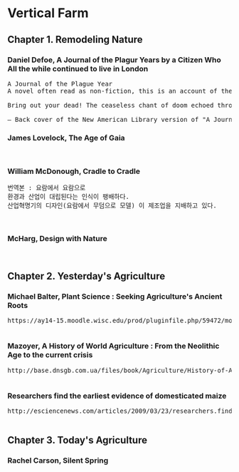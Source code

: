# Vertical Farm
## Chapter 1. Remodeling Nature

### Daniel Defoe, A Journal of the Plagur Years by a Citizen Who All the while continued to live in London
<pre>
A Journal of the Plague Year
A novel often read as non-fiction, this is an account of the Great Plague of London in 1665. It is undersigned by the initials "H. F.", suggesting the author's uncle Henry Foe as a primary source. It is an historical account of the events based on extensive research, published in 1722.

Bring out your dead! The ceaseless chant of doom echoed through a city of emptied streets and filled grave pits. For this was London in the year of 1665, the Year of the Great Plague … In 1721, when the Black Death again threatened the European Continent, Daniel Defoe wrote "A Journal of the Plague Year" to alert an indifferent populace to the horror that was almost upon them. Through the eyes of a saddler who had chosen to remain while multitudes fled, the master realist vividly depicted a plague-stricken city. He re-enacted the terror of a helpless people caught in a tragedy they could not comprehend: the weak preying on the dying, the strong administering to the sick, the sinful orgies of the cynical, the quiet faith of the pious. With dramatic insight he captured for all time the death throes of a great city.

— Back cover of the New American Library version of "A Journal of the Plague Year"; Signet Classic, 1960
</pre>

### James Lovelock, The Age of Gaia
<pre>

</pre>

### William McDonough, Cradle to Cradle
<pre>
번역본 : 요람에서 요람으로
환경과 산업이 대립된다는 인식이 팽배하다.
산업혁명기의 디자인(요람에서 무덤으로 모델) 이 제조업을 지배하고 있다.


</pre>

### McHarg, Design with Nature
<pre>

</pre>

## Chapter 2. Yesterday's Agriculture

### Michael Balter, Plant Science : Seeking Agriculture's Ancient Roots
<pre>
https://ay14-15.moodle.wisc.edu/prod/pluginfile.php/59472/mod_resource/content/0/Balter2007SeekingAgriculturesAncientRoots.pdf

</pre>

### Mazoyer, A History of World Agriculture : From the Neolithic Age to the current crisis
<pre>
http://base.dnsgb.com.ua/files/book/Agriculture/History-of-Agriculture/A-History-of-World-Agriculture.pdf

</pre>

### Researchers find the earliest evidence of domesticated maize
<pre>
http://esciencenews.com/articles/2009/03/23/researchers.find.earliest.evidence.domesticated.maize

</pre>

## Chapter 3. Today's Agriculture
### Rachel Carson, Silent Spring
<pre>

</pre>


